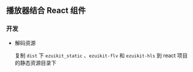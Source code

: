 ## 播放器结合 React 组件

### 开发

- 解码资源

  复制 `dist` 下 `ezuikit_static` 、`ezuikit-flv` 和 `ezuikit-hls` 到 react 项目的静态资源目录下
